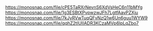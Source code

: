 https://monosnap.com/file/cPE5TaRXrNevnS6XdVsHeC6n11bMYg
https://monosnap.com/file/1g3ESBtXPvpwzwJFh7LgtfAavPZXju
https://monosnap.com/file/7kJyRVwTuqQFvNzQ1w6Un6guu1WYW9
https://monosnap.com/file/qqhZ2tIUIIADR3KCzaMVp6lpLqZbo7
